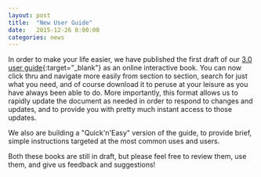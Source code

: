 ```yaml
---
layout: post
title:  "New User Guide"
date:   2015-12-26 8:00:00
categories: news
---
```


In order to make your life easier, we have published the first draft of our [3.0 user guide](https://www.gitbook.com/@iliosproject/){:target="_blank"} as an online interactive book. You can now click thru and navigate more easily from section to section, search for just what you need, and of course download it to peruse at your leisure as you have always been able to do. More importantly, this format allows us to rapidly update the document as needed in order to respond to changes and updates, and to provide you with pretty much instant access to those updates.

We also are building a "Quick'n'Easy" version of the guide, to provide brief, simple instructions targeted at the most common uses and users.

Both these books are still in draft, but please feel free to review them, use them, and give us feedback and suggestions!
